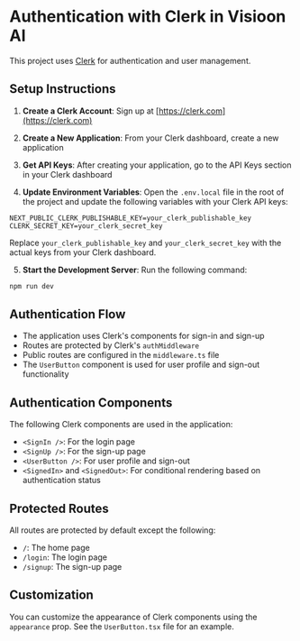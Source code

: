 # Authentication with Clerk in Visioon AI

This project uses [Clerk](https://clerk.com/) for authentication and user management.

## Setup Instructions

1. **Create a Clerk Account**: Sign up at [https://clerk.com](https://clerk.com)

2. **Create a New Application**: From your Clerk dashboard, create a new application

3. **Get API Keys**: After creating your application, go to the API Keys section in your Clerk dashboard

4. **Update Environment Variables**: Open the `.env.local` file in the root of the project and update the following variables with your Clerk API keys:

```
NEXT_PUBLIC_CLERK_PUBLISHABLE_KEY=your_clerk_publishable_key
CLERK_SECRET_KEY=your_clerk_secret_key
```

Replace `your_clerk_publishable_key` and `your_clerk_secret_key` with the actual keys from your Clerk dashboard.

5. **Start the Development Server**: Run the following command:

```bash
npm run dev
```

## Authentication Flow

- The application uses Clerk's components for sign-in and sign-up
- Routes are protected by Clerk's `authMiddleware`
- Public routes are configured in the `middleware.ts` file
- The `UserButton` component is used for user profile and sign-out functionality

## Authentication Components

The following Clerk components are used in the application:

- `<SignIn />`: For the login page
- `<SignUp />`: For the sign-up page
- `<UserButton />`: For user profile and sign-out
- `<SignedIn>` and `<SignedOut>`: For conditional rendering based on authentication status

## Protected Routes

All routes are protected by default except the following:

- `/`: The home page
- `/login`: The login page
- `/signup`: The sign-up page

## Customization

You can customize the appearance of Clerk components using the `appearance` prop. See the `UserButton.tsx` file for an example. 